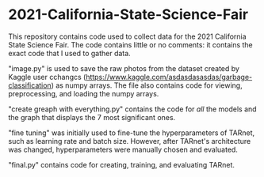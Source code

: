 # 2021-California-State-Science-Fair
This repository contains code used to collect data for the 2021 California State Science Fair. The code contains little or no comments: it contains the exact code that I used to gather data.

"image.py" is used to save the raw photos from the dataset created by Kaggle user cchangcs (https://www.kaggle.com/asdasdasasdas/garbage-classification) as numpy arrays. The file also contains code for viewing, preprocessing, and loading the numpy arrays. 

"create greaph with everything.py" contains the code for _all_ the models and the graph that displays the 7 most significant ones. 

"fine tuning" was initially used to fine-tune the hyperparameters of TARnet, such as learning rate and batch size. However, after TARnet's architecture was changed, hyperparameters were manually chosen and evaluated.

"final.py" contains code for creating, training, and evaluating TARnet. 
